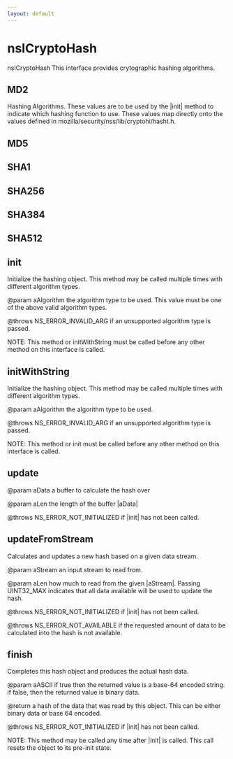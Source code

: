 ```yaml
---
layout: default
---
```


# nsICryptoHash #

nsICryptoHash
This interface provides crytographic hashing algorithms.


## MD2 ##

Hashing Algorithms.  These values are to be used by the
|init| method to indicate which hashing function to
use.  These values map directly onto the values defined
in mozilla/security/nss/lib/cryptohi/hasht.h.


## MD5 ##

## SHA1 ##

## SHA256 ##

## SHA384 ##

## SHA512 ##

## init ##

Initialize the hashing object. This method may be
called multiple times with different algorithm types.

@param aAlgorithm the algorithm type to be used.
       This value must be one of the above valid
       algorithm types.

@throws NS_ERROR_INVALID_ARG if an unsupported algorithm
        type is passed.

NOTE: This method or initWithString must be called
      before any other method on this interface is called.


## initWithString ##

Initialize the hashing object. This method may be
called multiple times with different algorithm types.

@param aAlgorithm the algorithm type to be used.

@throws NS_ERROR_INVALID_ARG if an unsupported algorithm
        type is passed.

NOTE: This method or init must be called before any
      other method on this interface is called.


## update ##

@param aData a buffer to calculate the hash over

@param aLen the length of the buffer |aData|

@throws NS_ERROR_NOT_INITIALIZED if |init| has not been 
        called.


## updateFromStream ##

Calculates and updates a new hash based on a given data stream.

@param aStream an input stream to read from.

@param aLen how much to read from the given |aStream|.  Passing
       UINT32_MAX indicates that all data available will be used 
       to update the hash. 

@throws NS_ERROR_NOT_INITIALIZED if |init| has not been 
        called.

@throws NS_ERROR_NOT_AVAILABLE if the requested amount of 
        data to be calculated into the hash is not available.



## finish ##

Completes this hash object and produces the actual hash data.

@param aASCII if true then the returned value is a base-64 
       encoded string.  if false, then the returned value is
       binary data.  

@return a hash of the data that was read by this object.  This can
        be either binary data or base 64 encoded.

@throws NS_ERROR_NOT_INITIALIZED if |init| has not been 
        called.

NOTE: This method may be called any time after |init|
      is called.  This call resets the object to its
      pre-init state.

